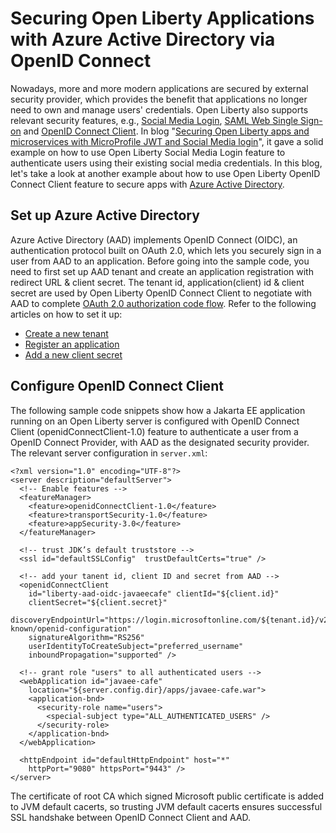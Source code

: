 # Securing Open Liberty Applications with Azure Active Directory via OpenID Connect

Nowadays, more and more modern applications are secured by external security provider, which provides the benefit that applications no longer need to own and manage users' credentials. Open Liberty also supports relevant security features, e.g., [Social Media Login](https://openliberty.io/docs/ref/feature/#socialLogin-1.0.html), [SAML Web Single Sign-on](https://openliberty.io/docs/ref/feature/#samlWeb-2.0.html) and [OpenID Connect Client](https://openliberty.io/docs/ref/feature/#openidConnectClient-1.0.html). In blog "[Securing Open Liberty apps and microservices with MicroProfile JWT and Social Media login](https://openliberty.io/blog/2019/08/29/securing-microservices-social-login-jwt.html)", it gave a solid example on how to use Open Liberty Social Media Login feature to authenticate users using their existing social media credentials. In this blog, let's take a look at another example about how to use Open Liberty OpenID Connect Client feature to secure apps with [Azure Active Directory](https://docs.microsoft.com/en-us/azure/active-directory/develop/v2-protocols-oidc).

## Set up Azure Active Directory
Azure Active Directory (AAD) implements OpenID Connect (OIDC), an authentication protocol built on OAuth 2.0, which lets you securely sign in a user from AAD to an application. Before going into the sample code, you need to first set up AAD tenant and create an application registration with redirect URL & client secret. The tenant id, application(client) id & client secret are used by Open Liberty OpenID Connect Client to negotiate with AAD to complete [OAuth 2.0 authorization code flow](https://docs.microsoft.com/en-us/azure/active-directory/develop/v2-oauth2-auth-code-flow). Refer to the following articles on how to set it up:
- [Create a new tenant](https://docs.microsoft.com/en-us/azure/active-directory/develop/quickstart-register-app)
- [Register an application](https://docs.microsoft.com/en-us/azure/active-directory/develop/quickstart-register-app)
- [Add a new client secret](https://docs.microsoft.com/en-us/azure/active-directory/develop/v2-oauth2-client-creds-grant-flow#request-the-permissions-in-the-app-registration-portal)

## Configure OpenID Connect Client
The following sample code snippets show how a Jakarta EE application running on an Open Liberty server is configured with OpenID Connect Client (openidConnectClient-1.0) feature to authenticate a user from a OpenID Connect Provider, with AAD as the designated security provider.
The relevant server configuration in `server.xml`:
```
<?xml version="1.0" encoding="UTF-8"?>
<server description="defaultServer">
  <!-- Enable features -->
  <featureManager>
    <feature>openidConnectClient-1.0</feature>
    <feature>transportSecurity-1.0</feature>
    <feature>appSecurity-3.0</feature>
  </featureManager>

  <!-- trust JDK’s default truststore -->
  <ssl id="defaultSSLConfig"  trustDefaultCerts="true" />

  <!-- add your tanent id, client ID and secret from AAD -->
  <openidConnectClient
    id="liberty-aad-oidc-javaeecafe" clientId="${client.id}"
    clientSecret="${client.secret}"
    discoveryEndpointUrl="https://login.microsoftonline.com/${tenant.id}/v2.0/.well-known/openid-configuration"
    signatureAlgorithm="RS256"
    userIdentityToCreateSubject="preferred_username"
    inboundPropagation="supported" />

  <!-- grant role "users" to all authenticated users -->
  <webApplication id="javaee-cafe"
    location="${server.config.dir}/apps/javaee-cafe.war">
    <application-bnd>
      <security-role name="users">
        <special-subject type="ALL_AUTHENTICATED_USERS" />
      </security-role>
    </application-bnd>
  </webApplication>

  <httpEndpoint id="defaultHttpEndpoint" host="*"
    httpPort="9080" httpsPort="9443" />
</server>
```

The certificate of root CA which signed Microsoft public certificate is added to JVM default cacerts, so trusting JVM default cacerts ensures successful SSL handshake between OpenID Connect Client and AAD.

